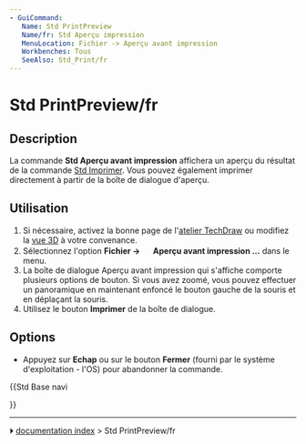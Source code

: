 ```yaml
---
- GuiCommand:
   Name: Std PrintPreview
   Name/fr: Std Aperçu impression
   MenuLocation: Fichier -> Aperçu avant impression
   Workbenches: Tous
   SeeAlso: Std_Print/fr
---
```


# Std PrintPreview/fr

## Description

La commande **Std Aperçu avant impression** affichera un aperçu du résultat de la commande [Std Imprimer](Std_Print/fr.md). Vous pouvez également imprimer directement à partir de la boîte de dialogue d\'aperçu.

## Utilisation

1.  Si nécessaire, activez la bonne page de l\'[atelier TechDraw](TechDraw_Workbench/fr.md) ou modifiez la [vue 3D](3D_view/fr.md) à votre convenance.
2.  Sélectionnez l\'option **Fichier → <img src="images/Std_PrintPreview.svg" width=16px> Aperçu avant impression ...** dans le menu.
3.  La boîte de dialogue Aperçu avant impression qui s\'affiche comporte plusieurs options de bouton. Si vous avez zoomé, vous pouvez effectuer un panoramique en maintenant enfoncé le bouton gauche de la souris et en déplaçant la souris.
4.  Utilisez le bouton **Imprimer** de la boîte de dialogue.

## Options

-   Appuyez sur **Echap** ou sur le bouton **Fermer** (fourni par le système d\'exploitation - l\'OS) pour abandonner la commande.





{{Std Base navi

}}



---
⏵ [documentation index](../README.md) > Std PrintPreview/fr
